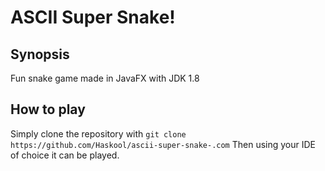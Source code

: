 # ASCII Super Snake!

## Synopsis
Fun snake game made in JavaFX with JDK 1.8

## How to play
Simply clone the repository with `git clone https://github.com/Haskool/ascii-super-snake-.com`
Then using your IDE of choice it can be played.
